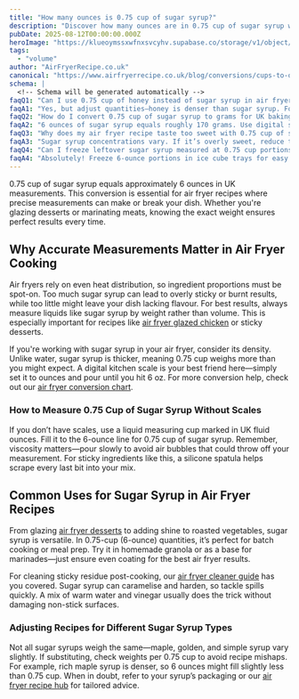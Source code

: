 ```yaml
---
title: "How many ounces is 0.75 cup of sugar syrup?"
description: "Discover how many ounces are in 0.75 cup of sugar syrup with our easy UK conversion guide—perfect for air fryer recipes!"
pubDate: 2025-08-12T00:00:00.000Z
heroImage: "https://klueoymssxwfnxsvcyhv.supabase.co/storage/v1/object/public/Shmucket/how-many-ounces-is-0-75-cup-of-sugar-syrup.webp"
tags:
  - "volume"
author: "AirFryerRecipe.co.uk"
canonical: "https://www.airfryerrecipe.co.uk/blog/conversions/cups-to-ounces/how-many-ounces-is-0-75-cup-of-sugar-syrup"
schema: |
  <!-- Schema will be generated automatically -->
faqQ1: "Can I use 0.75 cup of honey instead of sugar syrup in air fryer recipes?"
faqA1: "Yes, but adjust quantities—honey is denser than sugar syrup. For 0.75 cup (6 oz) of sugar syrup, use about 5.5 oz of honey. Reduce cooking time slightly as honey caramelises faster."
faqQ2: "How do I convert 0.75 cup of sugar syrup to grams for UK baking?"
faqA2: "6 ounces of sugar syrup equals roughly 170 grams. Use digital scales for precision, especially in air fryer baking where exact measurements prevent uneven cooking."
faqQ3: "Why does my air fryer recipe taste too sweet with 0.75 cup of sugar syrup?"
faqA3: "Sugar syrup concentrations vary. If it’s overly sweet, reduce to 5 oz (about 0.6 cup) next time. Taste-test batters or marinades before cooking—air frying intensifies flavours."
faqQ4: "Can I freeze leftover sugar syrup measured at 0.75 cup portions?"
faqA4: "Absolutely! Freeze 6-ounce portions in ice cube trays for easy use. Thaw at room temperature before adding to air fryer recipes—stir well to restore consistency."
---
```

<p>0.75 cup of sugar syrup equals approximately 6 ounces in UK measurements. This conversion is essential for air fryer recipes where precise measurements can make or break your dish. Whether you're glazing desserts or marinating meats, knowing the exact weight ensures perfect results every time.</p>  

<h2>Why Accurate Measurements Matter in Air Fryer Cooking</h2>  
<p>Air fryers rely on even heat distribution, so ingredient proportions must be spot-on. Too much sugar syrup can lead to overly sticky or burnt results, while too little might leave your dish lacking flavour. For best results, always measure liquids like sugar syrup by weight rather than volume. This is especially important for recipes like <a href=https://www.airfryerrecipe.co.uk/recipes>air fryer glazed chicken</a> or sticky desserts.</p>  

<p>If you're working with sugar syrup in your air fryer, consider its density. Unlike water, sugar syrup is thicker, meaning 0.75 cup weighs more than you might expect. A digital kitchen scale is your best friend here—simply set it to ounces and pour until you hit 6 oz. For more conversion help, check out our <a href=https://www.airfryerrecipe.co.uk/air-fryer-conversion-chart>air fryer conversion chart</a>.</p>  

<h3>How to Measure 0.75 Cup of Sugar Syrup Without Scales</h3>  
<p>If you don’t have scales, use a liquid measuring cup marked in UK fluid ounces. Fill it to the 6-ounce line for 0.75 cup of sugar syrup. Remember, viscosity matters—pour slowly to avoid air bubbles that could throw off your measurement. For sticky ingredients like this, a silicone spatula helps scrape every last bit into your mix.</p>  

<h2>Common Uses for Sugar Syrup in Air Fryer Recipes</h2>  
<p>From glazing <a href=https://www.airfryerrecipe.co.uk/recipe-category/dessert>air fryer desserts</a> to adding shine to roasted vegetables, sugar syrup is versatile. In 0.75-cup (6-ounce) quantities, it’s perfect for batch cooking or meal prep. Try it in homemade granola or as a base for marinades—just ensure even coating for the best air fryer results.</p>  

<p>For cleaning sticky residue post-cooking, our <a href=https://www.airfryerrecipe.co.uk/air-fryer-cleaner>air fryer cleaner guide</a> has you covered. Sugar syrup can caramelise and harden, so tackle spills quickly. A mix of warm water and vinegar usually does the trick without damaging non-stick surfaces.</p>  

<h3>Adjusting Recipes for Different Sugar Syrup Types</h3>  
<p>Not all sugar syrups weigh the same—maple, golden, and simple syrup vary slightly. If substituting, check weights per 0.75 cup to avoid recipe mishaps. For example, rich maple syrup is denser, so 6 ounces might fill slightly less than 0.75 cup. When in doubt, refer to your syrup’s packaging or our <a href=https://www.airfryerrecipe.co.uk>air fryer recipe hub</a> for tailored advice.</p>
